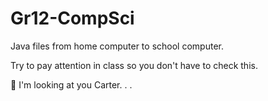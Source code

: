 # Gr12-CompSci
Java files from home computer to school computer.

Try to pay attention in class so you don't have to check this. 

👀 I'm looking at you Carter. . .
